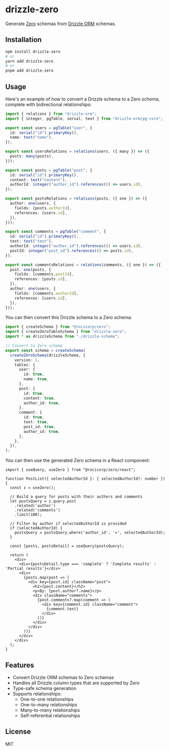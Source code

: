 # drizzle-zero

Generate [Zero](https://zero.rocicorp.dev/) schemas from [Drizzle ORM](https://orm.drizzle.team) schemas.

## Installation

```bash
npm install drizzle-zero
# or
yarn add drizzle-zero
# or
pnpm add drizzle-zero
```

## Usage

Here's an example of how to convert a Drizzle schema to a Zero schema, complete with bidirectional relationships:

```ts
import { relations } from "drizzle-orm";
import { integer, pgTable, serial, text } from "drizzle-orm/pg-core";

export const users = pgTable("user", {
  id: serial("id").primaryKey(),
  name: text("name"),
});

export const usersRelations = relations(users, ({ many }) => ({
  posts: many(posts),
}));

export const posts = pgTable("post", {
  id: serial("id").primaryKey(),
  content: text("content"),
  authorId: integer("author_id").references(() => users.id),
});

export const postsRelations = relations(posts, ({ one }) => ({
  author: one(users, {
    fields: [posts.authorId],
    references: [users.id],
  }),
}));

export const comments = pgTable("comment", {
  id: serial("id").primaryKey(),
  text: text("text"),
  authorId: integer("author_id").references(() => users.id),
  postId: integer("post_id").references(() => posts.id),
});

export const commentsRelations = relations(comments, ({ one }) => ({
  post: one(posts, {
    fields: [comments.postId],
    references: [posts.id],
  }),
  author: one(users, {
    fields: [comments.authorId],
    references: [users.id],
  }),
}));
```

You can then convert this Drizzle schema to a Zero schema:

```ts
import { createSchema } from "@rocicorp/zero";
import { createZeroTableSchema } from "drizzle-zero";
import * as drizzleSchema from "./drizzle-schema";

// Convert to Zero schema
export const schema = createSchema(
  createZeroSchema(drizzleSchema, {
    version: 1,
    tables: {
      user: {
        id: true,
        name: true,
      },
      post: {
        id: true,
        content: true,
        author_id: true,
      },
      comment: {
        id: true,
        text: true,
        post_id: true,
        author_id: true,
      },
    },
  }),
);
```

You can then use the generated Zero schema in a React component:

```tsx
import { useQuery, useZero } from "@rocicorp/zero/react";

function PostList({ selectedAuthorId }: { selectedAuthorId?: number }) {
  const z = useZero();
  
  // Build a query for posts with their authors and comments
  let postsQuery = z.query.post
    .related('author')
    .related('comments')
    .limit(100);

  // Filter by author if selectedAuthorId is provided
  if (selectedAuthorId) {
    postsQuery = postsQuery.where('author_id', '=', selectedAuthorId);
  }

  const [posts, postsDetail] = useQuery(postsQuery);

  return (
    <div>
      <div>{postsDetail.type === 'complete' ? 'Complete results' : 'Partial results'}</div>
      <div>
        {posts.map(post => (
          <div key={post.id} className="post">
            <h2>{post.content}</h2>
            <p>By: {post.author?.name}</p>
            <div className="comments">
              {post.comments?.map(comment => (
                <div key={comment.id} className="comment">
                  {comment.text}
                </div>
              ))}
            </div>
          </div>
        ))}
      </div>
    </div>
  );
}
```

## Features

- Convert Drizzle ORM schemas to Zero schemas
- Handles all Drizzle column types that are supported by Zero
- Type-safe schema generation
- Supports relationships:
  - One-to-one relationships
  - One-to-many relationships
  - Many-to-many relationships
  - Self-referential relationships

## License

MIT
